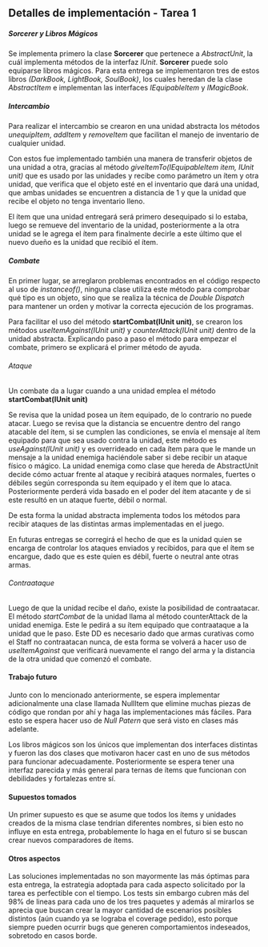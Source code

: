 ## Detalles de implementación - Tarea 1

##### Sorcerer y Libros Mágicos
Se implementa primero la clase **Sorcerer** que pertenece a *AbstractUnit*, la cuál implementa métodos de la interfaz *IUnit*. **Sorcerer** puede solo equiparse libros mágicos. Para esta entrega se implementaron tres de estos libros *(DarkBook, LightBook, SoulBook)*, los cuales heredan de la clase *AbstractItem* e implementan las interfaces *IEquipableItem* y *IMagicBook*.

##### Intercambio
Para realizar el intercambio se crearon en una unidad abstracta los métodos *unequipItem*, *addItem* y *removeItem* que facilitan el manejo de inventario de cualquier unidad.

Con estos fue implementado también una manera de transferir objetos de una unidad a otra, gracias al método *giveItemTo(IEquipableItem item, IUnit unit)* que es usado por las unidades y recibe como parámetro un ítem y otra unidad, que verifica que el objeto esté en el inventario que dará una unidad, que ambas unidades se encuentren a distancia de 1 y que la unidad que recibe el objeto no tenga inventario lleno.

El ítem que una unidad entregará será primero desequipado si lo estaba, luego se remueve del inventario de la unidad, posteriormente a la otra unidad se le agrega el ítem para finalmente decirle a este último que el nuevo dueño es la unidad que recibió el ítem.

##### Combate

En primer lugar, se arreglaron problemas encontrados en el código respecto al uso de *instanceof()*, ninguna clase utiliza este método para comprobar qué tipo es un objeto, sino que se realiza la técnica de *Double Dispatch* para mantener un orden y motivar la correcta ejecución de los programas.

Para facilitar el uso del método **startCombat(IUnit unit)**, se crearon los métodos *useItemAgainst(IUnit unit)* y *counterAttack(IUnit unit)* dentro de la unidad abstracta. Explicando paso a paso el método para empezar el combate, primero se explicará el primer método de ayuda.

###### Ataque
Un combate da a lugar cuando a una unidad emplea el método **startCombat(IUnit unit)**

Se revisa que la unidad posea un ítem equipado, de lo contrario no puede atacar. Luego se revisa que la distancia se encuentre dentro del rango atacable del ítem, si se cumplen las condiciones, se envía el mensaje al ítem equipado para que sea usado contra la unidad, este método es *useAgainst(IUnit unit)* y es overrideado en cada ítem para que le mande un mensaje a la unidad enemiga haciéndole saber si debe recibir un ataque físico o mágico. La unidad enemiga como clase que hereda de AbstractUnit decide cómo actuar frente al ataque y recibirá ataques normales, fuertes o débiles según corresponda su ítem equipado y el ítem que lo ataca. Posteriormente perderá vida basado en el poder del ítem atacante y de si este resultó en un ataque fuerte, débil o normal.

De esta forma la unidad abstracta implementa todos los métodos para recibir ataques de las distintas armas implementadas en el juego.

En futuras entregas se corregirá el hecho de que es la unidad quien se encarga de controlar los ataques enviados y recibidos, para que el ítem se encargue, dado que es este quien es débil, fuerte o neutral ante otras armas.

###### Contraataque
Luego de que la unidad recibe el daño, existe la posibilidad de contraatacar. El método *startCombat* de la unidad llama al método counterAttack de la unidad enemiga. Este le pedirá a su ítem equipado que contraataque a la unidad que le paso. Este DD es necesario dado que armas curativas como el Staff no contraatacan nunca, de esta forma se volverá a hacer uso de *useItemAgainst* que verificará nuevamente el rango del arma y la distancia de la otra unidad que comenzó el combate.

#### Trabajo futuro
Junto con lo mencionado anteriormente, se espera implementar adicionalmente una clase llamada NullItem que elimine muchas piezas de código que rondan por ahí y haga las implementaciones más fáciles. Para esto se espera hacer uso de *Null Patern* que será visto en clases más adelante.

Los libros mágicos son los únicos que implementan dos interfaces distintas y fueron las dos clases que motivaron hacer cast en uno de sus métodos para funcionar adecuadamente. Posteriormente se espera tener una interfaz parecida y más general para ternas de ítems que funcionan con debilidades y fortalezas entre sí.

#### Supuestos tomados
Un primer supuesto es que se asume que todos los ítems y unidades creados de la misma clase tendrían diferentes nombres, si bien esto no influye en esta entrega, probablemente lo haga en el futuro si se buscan crear nuevos comparadores de ítems.

#### Otros aspectos
Las soluciones implementadas no son mayormente las más óptimas para esta entrega, la estrategia adoptada para cada aspecto solicitado por la tarea es perfectible con el tiempo. Los tests sin embargo cubren más del 98% de lineas para cada uno de los tres paquetes y además al mirarlos se aprecia que buscan crear la mayor cantidad de escenarios posibles distintos (aún cuando ya se lograba el coverage pedido), esto porque siempre pueden ocurrir bugs que generen comportamientos indeseados, sobretodo en casos borde.